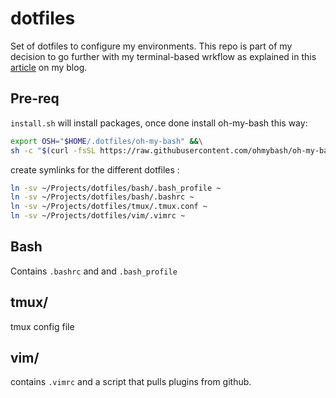 # dotfiles
Set of dotfiles to configure my environments. This repo is part of my decision to go further with my terminal-based wrkflow as explained in this [article](https://erichammel.xyz/posts/going-terminal-based/) on my blog.

## Pre-req
`install.sh` will install packages, once done install oh-my-bash this way:
```bash
export OSH="$HOME/.dotfiles/oh-my-bash" &&\
sh -c "$(curl -fsSL https://raw.githubusercontent.com/ohmybash/oh-my-bash/master/tools/install.sh)"
```

create symlinks for the different dotfiles :
```bash
ln -sv ~/Projects/dotfiles/bash/.bash_profile ~
ln -sv ~/Projects/dotfiles/bash/.bashrc ~
ln -sv ~/Projects/dotfiles/tmux/.tmux.conf ~
ln -sv ~/Projects/dotfiles/vim/.vimrc ~
```

## Bash
Contains `.bashrc` and and `.bash_profile`

## tmux/
tmux config file

## vim/
contains `.vimrc` and a script that pulls plugins from github.

